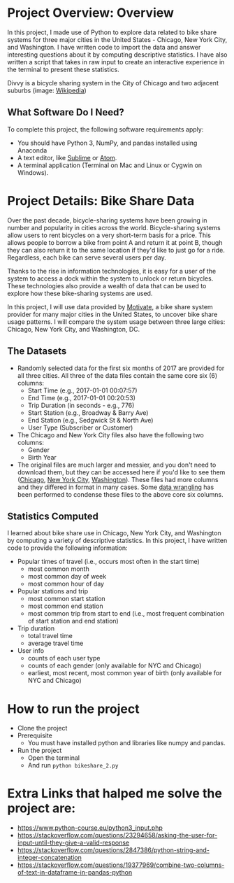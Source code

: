 # Project Overview: Overview
In this project, I made use of Python to explore data related to bike share systems for three major cities in the United States - Chicago, New York City, and Washington. I have written code to import the data and answer interesting questions about it by computing descriptive statistics. I have also written a script that takes in raw input to create an interactive experience in the terminal to present these statistics.

Divvy is a bicycle sharing system in the City of Chicago and two adjacent suburbs (image: [Wikipedia](https://en.wikipedia.org/wiki/Divvy))

## What Software Do I Need?
To complete this project, the following software requirements apply:
* You should have Python 3, NumPy, and pandas installed using Anaconda
* A text editor, like [Sublime](https://www.sublimetext.com/) or [Atom](https://atom.io/).
* A terminal application (Terminal on Mac and Linux or Cygwin on Windows).

# Project Details: Bike Share Data
Over the past decade, bicycle-sharing systems have been growing in number and popularity in cities across the world. Bicycle-sharing systems allow users to rent bicycles on a very short-term basis for a price. This allows people to borrow a bike from point A and return it at point B, though they can also return it to the same location if they'd like to just go for a ride. Regardless, each bike can serve several users per day.

Thanks to the rise in information technologies, it is easy for a user of the system to access a dock within the system to unlock or return bicycles. These technologies also provide a wealth of data that can be used to explore how these bike-sharing systems are used.

In this project, I will use data provided by [Motivate](https://www.motivateco.com/), a bike share system provider for many major cities in the United States, to uncover bike share usage patterns. I will compare the system usage between three large cities: Chicago, New York City, and Washington, DC.

## The Datasets
* Randomly selected data for the first six months of 2017 are provided for all three cities. All three of the data files contain the same core six (6) columns:
    * Start Time (e.g., 2017-01-01 00:07:57)
    * End Time (e.g., 2017-01-01 00:20:53)
    * Trip Duration (in seconds - e.g., 776)
    * Start Station (e.g., Broadway & Barry Ave)
    * End Station (e.g., Sedgwick St & North Ave)
    * User Type (Subscriber or Customer)
* The Chicago and New York City files also have the following two columns:
    * Gender
    * Birth Year
* The original files are much larger and messier, and you don't need to download them, but they can be accessed here if you'd like to see them ([Chicago](https://www.divvybikes.com/system-data), [New York City](https://www.citibikenyc.com/system-data), [Washington](https://www.capitalbikeshare.com/system-data)). These files had more columns and they differed in format in many cases. Some [data wrangling](https://en.wikipedia.org/wiki/Data_wrangling) has been performed to condense these files to the above core six columns.

## Statistics Computed
I learned about bike share use in Chicago, New York City, and Washington by computing a variety of descriptive statistics. In this project, I have written code to provide the following information:
* Popular times of travel (i.e., occurs most often in the start time)
    * most common month
    * most common day of week
    * most common hour of day
* Popular stations and trip
    * most common start station
    * most common end station
    * most common trip from start to end (i.e., most frequent combination of start station and end station)
* Trip duration
    * total travel time
    * average travel time
* User info
    * counts of each user type
    * counts of each gender (only available for NYC and Chicago)
    * earliest, most recent, most common year of birth (only available for NYC and Chicago)

# How to run the project
* Clone the project
* Prerequisite
    * You must have installed python and libraries like numpy and pandas.
* Run the project
    * Open the terminal
    * And run
    ```python bikeshare_2.py```

# Extra Links that halped me solve the project are:
* https://www.python-course.eu/python3_input.php
* https://stackoverflow.com/questions/23294658/asking-the-user-for-input-until-they-give-a-valid-response
* https://stackoverflow.com/questions/2847386/python-string-and-integer-concatenation
* https://stackoverflow.com/questions/19377969/combine-two-columns-of-text-in-dataframe-in-pandas-python
